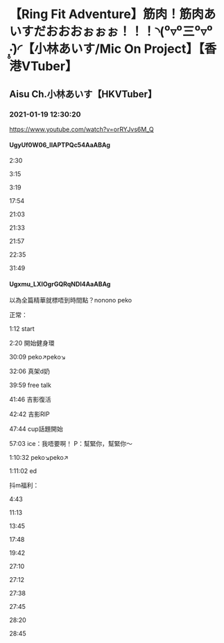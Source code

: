 # 【Ring Fit Adventure】筋肉！筋肉あいすだおおおぉぉぉ！！！◝(⁰▿⁰三⁰▿⁰ ‧̣̥̇)◜【小林あいす/Mic On Project】【香港VTuber】

## Aisu Ch.小林あいす【HKVTuber】

### 2021-01-19 12:30:20

https://www.youtube.com/watch?v=orRYJvs6M_Q

#### UgyUf0W06_lIAPTPQc54AaABAg

2:30

3:15

3:19

17:54

21:03

21:33

21:57

22:35

31:49



#### Ugxmu_LXIOgrGQRqNDl4AaABAg

以為全篇精華就標唔到時間點？nonono peko

正常：

1:12 start

2:20 開始健身環

30:09 peko↗️peko↘️

32:06 真架d奶

39:59 free talk

41:46 吉影復活

42:42 吉影RIP

47:44 cup話題開始

57:03 ice：我唔要啊！     P：幫緊你，幫緊你～

1:10:32 peko↘️peko↗️

1:11:02 ed

抖m福利：

4:43

11:13

13:45

17:48

19:42

27:10

27:12

27:38

27:45

28:20

28:45

